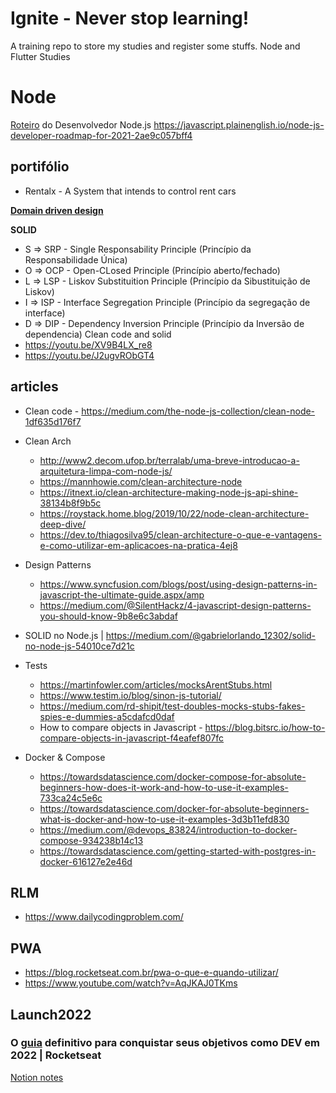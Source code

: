 # Ignite - Never stop learning!
A training repo to store my studies and register some stuffs.
Node and Flutter Studies
# Node

[Roteiro](https://github.com/aliyr/Nodejs-Developer-Roadmap/blob/master/ReadMe-PT.md) do Desenvolvedor Node.js
https://javascript.plainenglish.io/node-js-developer-roadmap-for-2021-2ae9c057bff4
## portifólio

- Rentalx - A System that intends to control rent cars

[<b>Domain driven design</b>](https://martinfowler.com/bliki/DomainDrivenDesign.html#:~:text=Domain%2DDriven%20Design%20is%20an,through%20a%20catalog%20of%20patterns.) 

<b>SOLID</b>

- S => SRP - Single Responsability Principle (Princípio da Responsabilidade Única)
- O => OCP - Open-CLosed Principle (Princípio aberto/fechado)
- L => LSP - Liskov Substituition Principle (Princípio da Sibustituição de Liskov)
- I => ISP - Interface Segregation Principle (Princípio da segregação de interface) 
- D => DIP - Dependency Inversion Principle (Princípio da Inversão de dependencia)
Clean code and solid 
- https://youtu.be/XV9B4LX_re8
- https://youtu.be/J2ugvRObGT4 
## articles
- Clean code - https://medium.com/the-node-js-collection/clean-node-1df635d176f7
- Clean Arch 
  - http://www2.decom.ufop.br/terralab/uma-breve-introducao-a-arquitetura-limpa-com-node-js/
  - https://mannhowie.com/clean-architecture-node
  - https://itnext.io/clean-architecture-making-node-js-api-shine-38134b8f9b5c
  - https://roystack.home.blog/2019/10/22/node-clean-architecture-deep-dive/
  - https://dev.to/thiagosilva95/clean-architecture-o-que-e-vantagens-e-como-utilizar-em-aplicacoes-na-pratica-4ej8

- Design Patterns
  - https://www.syncfusion.com/blogs/post/using-design-patterns-in-javascript-the-ultimate-guide.aspx/amp
  - https://medium.com/@SilentHackz/4-javascript-design-patterns-you-should-know-9b8e6c3abdaf 

- SOLID no Node.js | https://medium.com/@gabrielorlando_12302/solid-no-node-js-54010ce7d21c
- Tests
  - https://martinfowler.com/articles/mocksArentStubs.html
  - https://www.testim.io/blog/sinon-js-tutorial/   
  - https://medium.com/rd-shipit/test-doubles-mocks-stubs-fakes-spies-e-dummies-a5cdafcd0daf
  - How to compare objects in Javascript - https://blog.bitsrc.io/how-to-compare-objects-in-javascript-f4eafef807fc
 
- Docker & Compose
  - https://towardsdatascience.com/docker-compose-for-absolute-beginners-how-does-it-work-and-how-to-use-it-examples-733ca24c5e6c
  - https://towardsdatascience.com/docker-for-absolute-beginners-what-is-docker-and-how-to-use-it-examples-3d3b11efd830
  - https://medium.com/@devops_83824/introduction-to-docker-compose-934238b14c13
  - https://towardsdatascience.com/getting-started-with-postgres-in-docker-616127e2e46d

## RLM
- https://www.dailycodingproblem.com/

## PWA
- https://blog.rocketseat.com.br/pwa-o-que-e-quando-utilizar/
- https://www.youtube.com/watch?v=AqJKAJ0TKms

## Launch2022 
### O [guia](https://www.youtube.com/watch?v=sBhsXsISeRE) definitivo para conquistar seus objetivos como DEV em 2022 | Rocketseat
[Notion notes](https://velosobr.notion.site/Programming-study-guide-b21fc9e19e31426fa48322966a5f7e10)
